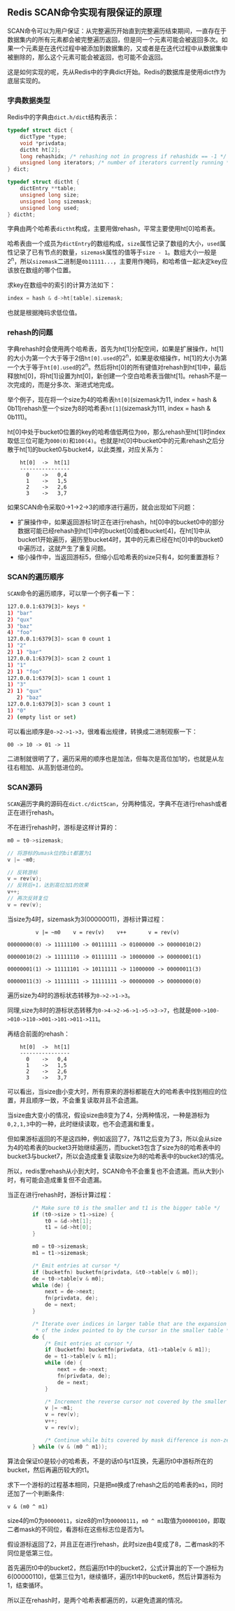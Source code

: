 ## Redis SCAN命令实现有限保证的原理

SCAN命令可以为用户保证：从完整遍历开始直到完整遍历结束期间，一直存在于数据集内的所有元素都会被完整遍历返回，但是同一个元素可能会被返回多次。如果一个元素是在迭代过程中被添加到数据集的，又或者是在迭代过程中从数据集中被删除的，那么这个元素可能会被返回，也可能不会返回。

这是如何实现的呢，先从Redis中的字典dict开始。Redis的数据库是使用dict作为底层实现的。

### 字典数据类型

Redis中的字典由`dict.h/dict`结构表示：

```c
typedef struct dict {
    dictType *type;
    void *privdata;
    dictht ht[2];
    long rehashidx; /* rehashing not in progress if rehashidx == -1 */
    unsigned long iterators; /* number of iterators currently running */
} dict;

typedef struct dictht {
    dictEntry **table;
    unsigned long size;
    unsigned long sizemask;
    unsigned long used;
} dictht;
``` 

字典由两个哈希表`dictht`构成，主要用做rehash，平常主要使用ht[0]哈希表。

哈希表由一个成员为`dictEntry`的数组构成，`size`属性记录了数组的大小，`used`属性记录了已有节点的数量，`sizemask`属性的值等于`size - 1`。数组大小一般是2<sup>n</sup>，所以`sizemask`二进制是`0b11111...`，主要用作掩码，和哈希值一起决定key应该放在数组的哪个位置。

求key在数组中的索引的计算方法如下：

```c
index = hash & d->ht[table].sizemask; 
```

也就是根据掩码求低位值。

### rehash的问题

字典rehash时会使用两个哈希表，首先为ht[1]分配空间，如果是扩展操作，ht[1]的大小为第一个大于等于2倍`ht[0].used`的2<sup>n</sup>，如果是收缩操作，ht[1]的大小为第一个大于等于`ht[0].used`的2<sup>n</sup>。然后将ht[0]的所有键值对rehash到ht[1]中，最后释放ht[0]，将ht[1]设置为ht[0]，新创建一个空白哈希表当做ht[1]。rehash不是一次完成的，而是分多次、渐进式地完成。

举个例子，现在将一个size为4的哈希表`ht[0]`(sizemask为11, index = hash & 0b11)rehash至一个size为8的哈希表`ht[1]`(sizemask为111, index = hash & 0b111)。

ht[0]中处于bucket0位置的key的哈希值低两位为`00`，那么rehash至ht[1]时index取低三位可能为`000(0)`和`100(4)`。也就是ht[0]中bucket0中的元素rehash之后分散于ht[1]的bucket0与bucket4，以此类推，对应关系为：

```
    ht[0]  ->  ht[1]
    ----------------
      0    ->   0,4 
      1    ->   1,5
      2    ->   2,6
      3    ->   3,7
```

如果SCAN命令采取0->1->2->3的顺序进行遍历，就会出现如下问题：

- 扩展操作中，如果返回游标1时正在进行rehash，ht[0]中的bucket0中的部分数据可能已经rehash到ht[1]中的bucket[0]或者bucket[4]，在ht[1]中从bucket1开始遍历，遍历至bucket4时，其中的元素已经在ht[0]中的bucket0中遍历过，这就产生了重复问题。
- 缩小操作中，当返回游标5，但缩小后哈希表的size只有4，如何重置游标？

### SCAN的遍历顺序

`SCAN`命令的遍历顺序，可以举一个例子看一下：

```bash
127.0.0.1:6379[3]> keys *
1) "bar"
2) "qux"
3) "baz"
4) "foo"
127.0.0.1:6379[3]> scan 0 count 1
1) "2"
2) 1) "bar"
127.0.0.1:6379[3]> scan 2 count 1
1) "1"
2) 1) "foo"
127.0.0.1:6379[3]> scan 1 count 1
1) "3"
2) 1) "qux"
   2) "baz"
127.0.0.1:6379[3]> scan 3 count 1
1) "0"
2) (empty list or set)
```

可以看出顺序是`0->2->1->3`，很难看出规律，转换成二进制观察一下：

```
00 -> 10 -> 01 -> 11
```

二进制就很明了了，遍历采用的顺序也是加法，但每次是高位加1的，也就是从左往右相加、从高到低进位的。

### SCAN源码

`SCAN`遍历字典的源码在`dict.c/dictScan`，分两种情况，字典不在进行rehash或者正在进行rehash。

不在进行rehash时，游标是这样计算的：

```c
m0 = t0->sizemask;

// 将游标的umask位的bit都置为1
v |= ~m0;

// 反转游标
v = rev(v);
// 反转后+1，达到高位加1的效果
v++;
// 再次反转复位
v = rev(v);
```

当size为4时，sizemask为3(00000011)，游标计算过程：

```
         v |= ~m0    v = rev(v)    v++       v = rev(v)

00000000(0) -> 11111100 -> 00111111 -> 01000000 -> 00000010(2)

00000010(2) -> 11111110 -> 01111111 -> 10000000 -> 00000001(1)

00000001(1) -> 11111101 -> 10111111 -> 11000000 -> 00000011(3)

00000011(3) -> 11111111 -> 11111111 -> 00000000 -> 00000000(0)
```

遍历size为4时的游标状态转移为`0->2->1->3`。

同理,size为8时的游标状态转移为`0->4->2->6->1->5->3->7`，也就是`000->100->010->110->001->101->011->111`。

再结合前面的rehash：

```
    ht[0]  ->  ht[1]
    ----------------
      0    ->   0,4 
      1    ->   1,5
      2    ->   2,6
      3    ->   3,7
```

可以看出，当size由小变大时，所有原来的游标都能在大的哈希表中找到相应的位置，并且顺序一致，不会重复读取并且不会遗漏。

当size由大变小的情况，假设size由8变为了4，分两种情况，一种是游标为`0,2,1,3`中的一种，此时继续读取，也不会遗漏和重复。

但如果游标返回的不是这四种，例如返回了7，7&11之后变为了3，所以会从size为4的哈希表的bucket3开始继续遍历，而bucket3包含了size为8的哈希表中的bucket3与bucket7，所以会造成重复读取size为8的哈希表中的bucket3的情况。

所以，redis里rehash从小到大时，SCAN命令不会重复也不会遗漏。而从大到小时，有可能会造成重复但不会遗漏。

当正在进行rehash时，游标计算过程：

```c
        /* Make sure t0 is the smaller and t1 is the bigger table */
        if (t0->size > t1->size) {
            t0 = &d->ht[1];
            t1 = &d->ht[0];
        }

        m0 = t0->sizemask;
        m1 = t1->sizemask;

        /* Emit entries at cursor */
        if (bucketfn) bucketfn(privdata, &t0->table[v & m0]);
        de = t0->table[v & m0];
        while (de) {
            next = de->next;
            fn(privdata, de);
            de = next;
        }

        /* Iterate over indices in larger table that are the expansion
         * of the index pointed to by the cursor in the smaller table */
        do {
            /* Emit entries at cursor */
            if (bucketfn) bucketfn(privdata, &t1->table[v & m1]);
            de = t1->table[v & m1];
            while (de) {
                next = de->next;
                fn(privdata, de);
                de = next;
            }

            /* Increment the reverse cursor not covered by the smaller mask.*/
            v |= ~m1;
            v = rev(v);
            v++;
            v = rev(v);

            /* Continue while bits covered by mask difference is non-zero */
        } while (v & (m0 ^ m1));
```

算法会保证t0是较小的哈希表，不是的话t0与t1互换，先遍历t0中游标所在的bucket，然后再遍历较大的t1。

求下一个游标的过程基本相同，只是把`m0`换成了rehash之后的哈希表的`m1`，同时还加了一个判断条件:

```
v & (m0 ^ m1)
```

size4的m0为`00000011`，size8的m1为`00000111`，`m0 ^ m1`取值为`00000100`，即取二者mask的不同位，看游标在这些标志位是否为1。

假设游标返回了2，并且正在进行rehash，此时size由4变成了8，二者mask的不同位是低第三位。

首先遍历t0中的bucket2，然后遍历t1中的bucket2，公式计算出的下一个游标为6(00000110)，低第三位为1，继续循环，遍历t1中的bucket6，然后计算游标为1，结束循环。

所以正在rehash时，是两个哈希表都遍历的，以避免遗漏的情况。